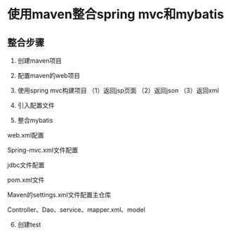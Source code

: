# 使用maven整合spring mvc和mybatis

## 整合步骤
1. 创建maven项目
2. 配置maven的web项目
3. 使用spring mvc构建项目
（1）返回jsp页面
（2）返回json
（3）返回xml

4. 引入配置文件

5. 整合mybatis


web.xml配置

Spring-mvc.xml文件配置

jdbc文件配置

pom.xml文件

Maven的settings.xml文件配置主仓库

Controller、Dao、service、mapper.xml、model

6. 创建test
